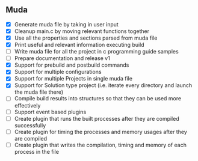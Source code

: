 ## Muda

- [x] Generate muda file by taking in user input
- [x] Cleanup main.c by moving relevant functions together
- [x] Use all the properties and sections parsed from muda file
- [x] Print useful and relevant information executing build
- [ ] Write muda file for all the project in c programming guide samples
- [ ] Prepare documentation and release v1
- [x] Support for prebuild and postbuild commands
- [x] Support for multiple configurations
- [x] Support for multiple Projects in single muda file
- [x] Support for Solution type project (i.e. iterate every directory and launch the muda file there)
- [ ] Compile build results into structures so that they can be used more effectively
- [ ] Support event based plugins
- [ ] Create plugin that runs the built processes after they are compiled successfully
- [ ] Create plugin for timing the processes and memory usages after they are compiled
- [ ] Create plugin that writes the compilation, timing and memory of each process in the file
